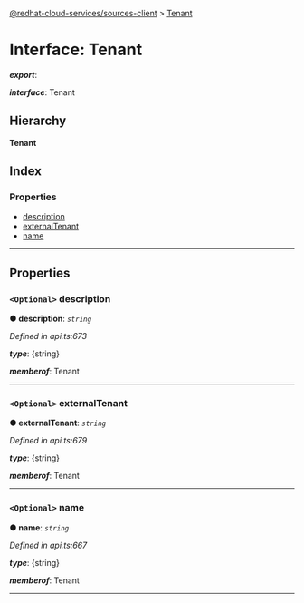 [@redhat-cloud-services/sources-client](../README.md) > [Tenant](../interfaces/tenant.md)

# Interface: Tenant

*__export__*: 

*__interface__*: Tenant

## Hierarchy

**Tenant**

## Index

### Properties

* [description](tenant.md#description)
* [externalTenant](tenant.md#externaltenant)
* [name](tenant.md#name)

---

## Properties

<a id="description"></a>

### `<Optional>` description

**● description**: *`string`*

*Defined in api.ts:673*

*__type__*: {string}

*__memberof__*: Tenant

___
<a id="externaltenant"></a>

### `<Optional>` externalTenant

**● externalTenant**: *`string`*

*Defined in api.ts:679*

*__type__*: {string}

*__memberof__*: Tenant

___
<a id="name"></a>

### `<Optional>` name

**● name**: *`string`*

*Defined in api.ts:667*

*__type__*: {string}

*__memberof__*: Tenant

___

